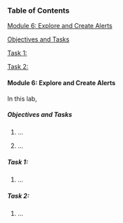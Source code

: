 ### Table of Contents

[Module 6: Explore and Create Alerts](#module-6-explore-and-create-alerts)

[Objectives and Tasks](#objectives-and-tasks)

[Task 1:](#)

[Task 2:](#)

#### Module 6: Explore and Create Alerts

In this lab, 

##### Objectives and Tasks

1. ...

2. ...

##### Task 1:

1. ...

##### Task 2:

1. ...









